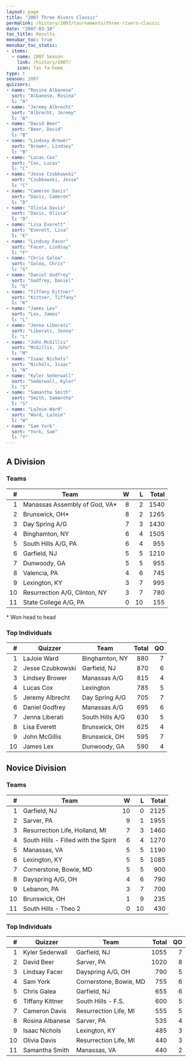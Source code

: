 ```yaml
---
layout: page
title: "2007 Three Rivers Classic"
permalink: /history/2007/tournaments/three-rivers-classic
date: "2007-03-10"
toc_title: Results
menubar_toc: true
menubar_toc_static:
- items:
  - name: 2007 Season
    link: /history/2007/
    icon: fas fa-home
type: t
season: 2007
quizzers:
- name: "Rosina Albanese"
  sort: "Albanese, Rosina"
  l: "A"
- name: "Jeremy Albrecht"
  sort: "Albrecht, Jeremy"
  l: "A"
- name: "David Beer"
  sort: "Beer, David"
  l: "B"
- name: "Lindsey Brower"
  sort: "Brower, Lindsey"
  l: "B"
- name: "Lucas Cox"
  sort: "Cox, Lucas"
  l: "C"
- name: "Jesse Czubkowski"
  sort: "Czubkowski, Jesse"
  l: "C"
- name: "Cameron Davis"
  sort: "Davis, Cameron"
  l: "D"
- name: "Olivia Davis"
  sort: "Davis, Olivia"
  l: "D"
- name: "Lisa Everett"
  sort: "Everett, Lisa"
  l: "E"
- name: "Lindsay Facer"
  sort: "Facer, Lindsay"
  l: "F"
- name: "Chris Galea"
  sort: "Galea, Chris"
  l: "G"
- name: "Daniel Godfrey"
  sort: "Godfrey, Daniel"
  l: "G"
- name: "Tiffany Kittner"
  sort: "Kittner, Tiffany"
  l: "K"
- name: "James Lex"
  sort: "Lex, James"
  l: "L"
- name: "Jenna Liberati"
  sort: "Liberati, Jenna"
  l: "L"
- name: "John McGillis"
  sort: "McGillis, John"
  l: "M"
- name: "Isaac Nichols"
  sort: "Nichols, Isaac"
  l: "N"
- name: "Kyler Sederwall"
  sort: "Sederwall, Kyler"
  l: "S"
- name: "Samantha Smith"
  sort: "Smith, Samantha"
  l: "S"
- name: "LaJoie Ward"
  sort: "Ward, LaJoie"
  l: "W"
- name: "Sam York"
  sort: "York, Sam"
  l: "Y"
---
```


## A Division

### Teams

|    # | Team                          |    W |    L | Total |
| ---: | ----------------------------- | ---: | ---: | ----: |
|    1 | Manassas Assembly of God, VA* |    8 |    2 |  1540 |
|    2 | Brunswick, OH*                |    8 |    2 |  1265 |
|    3 | Day Spring A/G                |    7 |    3 |  1430 |
|    4 | Binghamton, NY                |    6 |    4 |  1505 |
|    5 | South Hills A/G, PA           |    6 |    4 |   955 |
|    6 | Garfield, NJ                  |    5 |    5 |  1210 |
|    7 | Dunwoody, GA                  |    5 |    5 |   955 |
|    8 | Valencia, PA                  |    4 |    6 |   745 |
|    9 | Lexington, KY                 |    3 |    7 |   995 |
|   10 | Resurrection A/G, Clinton, NY |    3 |    7 |   780 |
|   11 | State College A/G, PA         |    0 |   10 |   155 |

\* Won head to head

### Top Individuals

|    # | Quizzer          | Team            | Total |   QO |
| ---: | ---------------- | --------------- | ----: | ---: |
|    1 | LaJoie Ward      | Binghamton, NY  |   880 |    7 |
|    2 | Jesse Czubkowski | Garfield, NJ    |   870 |    6 |
|    3 | Lindsey Brower   | Manassas A/G    |   815 |    4 |
|    4 | Lucas Cox        | Lexington       |   785 |    5 |
|    5 | Jeremy Albrecht  | Day Spring A/G  |   705 |    7 |
|    6 | Daniel Godfrey   | Manassas A/G    |   695 |    6 |
|    7 | Jenna Liberati   | South Hills A/G |   630 |    5 |
|    8 | Lisa Everett     | Brunswick, OH   |   625 |    4 |
|    9 | John McGillis    | Brunswick, OH   |   595 |    7 |
|   10 | James Lex        | Dunwoody, GA    |   590 |    4 |

## Novice Division

### Teams

|    # | Team                                 |    W |    L | Total |
| ---: | ------------------------------------ | ---: | ---: | ----: |
|    1 | Garfield, NJ                         |   10 |    0 |  2125 |
|    2 | Sarver, PA                           |    9 |    1 |  1955 |
|    3 | Resurrection Life, Holland, MI       |    7 |    3 |  1460 |
|    4 | South Hills - Filled with the Spirit |    6 |    4 |  1270 |
|    5 | Manassas, VA                         |    5 |    5 |  1190 |
|    6 | Lexington, KY                        |    5 |    5 |  1085 |
|    7 | Cornerstone, Bowie, MD               |    5 |    5 |   900 |
|    8 | Dayspring A/G, OH                    |    4 |    6 |   790 |
|    9 | Lebanon, PA                          |    3 |    7 |   700 |
|   10 | Brunswick, OH                        |    1 |    9 |   235 |
|   11 | South Hills - Theo 2                 |    0 |   10 |   430 |

### Top Individuals

|    # | Quizzer         | Team                   | Total |   QO |
| ---: | --------------- | ---------------------- | ----: | ---: |
|    1 | Kyler Sederwall | Garfield, NJ           |  1055 |    7 |
|    2 | David Beer      | Sarver, PA             |  1020 |    8 |
|    3 | Lindsay Facer   | Dayspring A/G, OH      |   790 |    5 |
|    4 | Sam York        | Cornerstone, Bowie, MD |   755 |    6 |
|    5 | Chris Galea     | Garfield, NJ           |   655 |    6 |
|    6 | Tiffany Kittner | South Hills - F.S.     |   600 |    5 |
|    7 | Cameron Davis   | Resurrection Life, MI  |   555 |    5 |
|    8 | Rosina Albanese | Sarver, PA             |   535 |    4 |
|    9 | Isaac Nichols   | Lexington, KY          |   485 |    3 |
|   10 | Olivia Davis    | Resurrection Life, MI  |   440 |    3 |
|   11 | Samantha Smith  | Manassas, VA           |   440 |    2 |